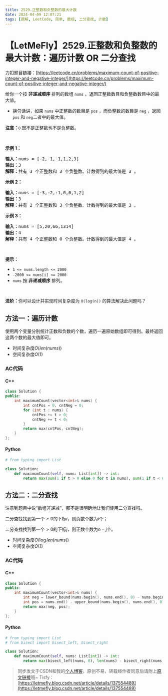 ```yaml
---
title: 2529.正整数和负整数的最大计数
date: 2024-04-09 12:07:21
tags: [题解, LeetCode, 简单, 数组, 二分查找, 计数]
---
```


# 【LetMeFly】2529.正整数和负整数的最大计数：遍历计数 OR 二分查找

力扣题目链接：[https://leetcode.cn/problems/maximum-count-of-positive-integer-and-negative-integer/](https://leetcode.cn/problems/maximum-count-of-positive-integer-and-negative-integer/)

<p>给你一个按 <strong>非递减顺序</strong> 排列的数组 <code>nums</code> ，返回正整数数目和负整数数目中的最大值。</p>

<ul>
	<li>换句话讲，如果 <code>nums</code> 中正整数的数目是 <code>pos</code> ，而负整数的数目是 <code>neg</code> ，返回 <code>pos</code> 和 <code>neg</code>二者中的最大值。</li>
</ul>

<p><strong>注意：</strong><code>0</code> 既不是正整数也不是负整数。</p>

<p>&nbsp;</p>

<p><strong>示例 1：</strong></p>

<pre>
<strong>输入：</strong>nums = [-2,-1,-1,1,2,3]
<strong>输出：</strong>3
<strong>解释：</strong>共有 3 个正整数和 3 个负整数。计数得到的最大值是 3 。
</pre>

<p><strong>示例 2：</strong></p>

<pre>
<strong>输入：</strong>nums = [-3,-2,-1,0,0,1,2]
<strong>输出：</strong>3
<strong>解释：</strong>共有 2 个正整数和 3 个负整数。计数得到的最大值是 3 。
</pre>

<p><strong>示例 3：</strong></p>

<pre>
<strong>输入：</strong>nums = [5,20,66,1314]
<strong>输出：</strong>4
<strong>解释：</strong>共有 4 个正整数和 0 个负整数。计数得到的最大值是 4 。
</pre>

<p>&nbsp;</p>

<p><strong>提示：</strong></p>

<ul>
	<li><code>1 &lt;= nums.length &lt;= 2000</code></li>
	<li><code>-2000 &lt;= nums[i] &lt;= 2000</code></li>
	<li><code>nums</code> 按 <strong>非递减顺序</strong> 排列。</li>
</ul>

<p>&nbsp;</p>

<p><strong>进阶：</strong>你可以设计并实现时间复杂度为 <code>O(log(n))</code> 的算法解决此问题吗？</p>


    
## 方法一：遍历计数

使用两个变量分别统计正数和负数的个数，遍历一遍原始数组即可得到。最终返回这两个数的最大值即可。

+ 时间复杂度$O(len(nums))$
+ 空间复杂度$O(1)$

### AC代码

#### C++

```cpp
class Solution {
public:
    int maximumCount(vector<int>& nums) {
        int cntPos = 0, cntNeg = 0;
        for (int t : nums) {
            cntPos += t > 0;
            cntNeg += t < 0;
        }
        return max(cntPos, cntNeg);
    }
};
```

#### Python

```python
# from typing import List

class Solution:
    def maximumCount(self, nums: List[int]) -> int:
        return max(sum(1 if t > 0 else 0 for t in nums), sum(1 if t < 0 else 0 for t in nums))
```

## 方法二：二分查找

注意到题目中说“数组非递减”，那不是很明确地让我们使用二分查找吗。

二分查找找到第一个$\geq 0$的下标$i$，则负数个数为$i$个；

二分查找找到第一个$\gt 0$的下标$j$，则正数个数为$n - j$个。

+ 时间复杂度$O(\log len(nums))$
+ 空间复杂度$O(1)$

### AC代码

#### C++

```cpp
class Solution {
public:
    int maximumCount(vector<int>& nums) {
        int neg = lower_bound(nums.begin(), nums.end(), 0) - nums.begin();
        int pos = nums.end() - upper_bound(nums.begin(), nums.end(), 0);
        return max(neg, pos);
    }
};
```

#### Python

```python
# from typing import List
# from bisect import bisect_left, bisect_right

class Solution:
    def maximumCount(self, nums: List[int]) -> int:
        return max(bisect_left(nums, 0), len(nums) - bisect_right(nums, 0))
```

> 同步发文于CSDN和我的[个人博客](https://blog.letmefly.xyz/)，原创不易，转载经作者同意后请附上[原文链接](https://blog.letmefly.xyz/2024/04/09/LeetCode%202529.%E6%AD%A3%E6%95%B4%E6%95%B0%E5%92%8C%E8%B4%9F%E6%95%B4%E6%95%B0%E7%9A%84%E6%9C%80%E5%A4%A7%E8%AE%A1%E6%95%B0/)哦~
> Tisfy：[https://letmefly.blog.csdn.net/article/details/137554489](https://letmefly.blog.csdn.net/article/details/137554489)
